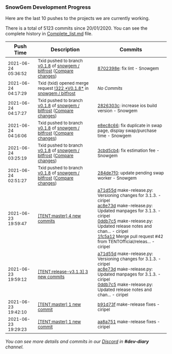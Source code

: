 
### SnowGem Development Progress

Here are the last 10 pushes to the projects we are currently working.

There is a total of 5123 commits since 20/01/2020. You can see the complete history in
 [Complete_list.md](Complete_list.md) file.

| Push Time | Description | Commits |
| --- | --- | --- |
| <sub>2021-06-24 05:36:52</sub> | <sub>Txid pushed to branch [v0\.1\.8](https://gitlab.com/snowgem/bitfrost/commits/v0.1.8) of [snowgem / bitfrost](https://gitlab.com/snowgem/bitfrost) ([Compare changes](https://gitlab.com/snowgem/bitfrost/compare/2826303ca9b06ed6e2abbfdabb3b828cf63a4035...8702398ea4db3d4d9f46ecf02150402325f71821))</sub> | <sub>[8702398e](https://gitlab.com/snowgem/bitfrost/-/commit/8702398ea4db3d4d9f46ecf02150402325f71821): fix lint - Snowgem</sub> |
| <sub>2021-06-24 04:17:29</sub> | <sub>Txid (txid) opened merge request [\!322 \*V0\.1\.8\*](https://gitlab.com/snowgem/bitfrost/-/merge_requests/322) in [snowgem / bitfrost](https://gitlab.com/snowgem/bitfrost)</sub> | <sub>_No Commits_</sub> |
| <sub>2021-06-24 04:17:27</sub> | <sub>Txid pushed to branch [v0\.1\.8](https://gitlab.com/snowgem/bitfrost/commits/v0.1.8) of [snowgem / bitfrost](https://gitlab.com/snowgem/bitfrost) ([Compare changes](https://gitlab.com/snowgem/bitfrost/compare/e8ec8c66e2b88d4c3758734950da66ed2bcd4f4a...2826303ca9b06ed6e2abbfdabb3b828cf63a4035))</sub> | <sub>[2826303c](https://gitlab.com/snowgem/bitfrost/-/commit/2826303ca9b06ed6e2abbfdabb3b828cf63a4035): increase ios build version - Snowgem</sub> |
| <sub>2021-06-24 04:16:06</sub> | <sub>Txid pushed to branch [v0\.1\.8](https://gitlab.com/snowgem/bitfrost/commits/v0.1.8) of [snowgem / bitfrost](https://gitlab.com/snowgem/bitfrost) ([Compare changes](https://gitlab.com/snowgem/bitfrost/compare/3cbd5cb417865d414d0d9c33d5d153aab6622d2c...e8ec8c66e2b88d4c3758734950da66ed2bcd4f4a))</sub> | <sub>[e8ec8c66](https://gitlab.com/snowgem/bitfrost/-/commit/e8ec8c66e2b88d4c3758734950da66ed2bcd4f4a): fix duplicate in swap page, display swap/purchase time - Snowgem</sub> |
| <sub>2021-06-24 03:25:19</sub> | <sub>Txid pushed to branch [v0\.1\.8](https://gitlab.com/snowgem/bitfrost/commits/v0.1.8) of [snowgem / bitfrost](https://gitlab.com/snowgem/bitfrost) ([Compare changes](https://gitlab.com/snowgem/bitfrost/compare/284de7f08066ae97ef120eca4f03c71e641c36a7...3cbd5cb417865d414d0d9c33d5d153aab6622d2c))</sub> | <sub>[3cbd5cb4](https://gitlab.com/snowgem/bitfrost/-/commit/3cbd5cb417865d414d0d9c33d5d153aab6622d2c): fix estimation fee - Snowgem</sub> |
| <sub>2021-06-24 02:51:27</sub> | <sub>Txid pushed to branch [v0\.1\.8](https://gitlab.com/snowgem/bitfrost/commits/v0.1.8) of [snowgem / bitfrost](https://gitlab.com/snowgem/bitfrost) ([Compare changes](https://gitlab.com/snowgem/bitfrost/compare/8436dbbcfa2a0d3ab52b68286afbe0f118ad9c60...284de7f08066ae97ef120eca4f03c71e641c36a7))</sub> | <sub>[284de7f0](https://gitlab.com/snowgem/bitfrost/-/commit/284de7f08066ae97ef120eca4f03c71e641c36a7): update pending swap worker - Snowgem</sub> |
| <sub>2021-06-23 19:59:47</sub> | <sub>[[TENT:master] 4 new commits](https://github.com/TENTOfficial/TENT/compare/b91d73f06999...1fc5a12b6420)</sub> | <sub>[a71d55d](https://github.com/TENTOfficial/TENT/commit/a71d55d1588d81d5c7b8ed1a526b205aa7e7e9af) make-release.py: Versioning changes for 3.1.3. - ciripel<br>[ac8e73d](https://github.com/TENTOfficial/TENT/commit/ac8e73d3b711a8c100941201d0889cfc61325788) make-release.py: Updated manpages for 3.1.3. - ciripel<br>[0ddb7c5](https://github.com/TENTOfficial/TENT/commit/0ddb7c54170b440a33f644b3dda869f8538cc26d) make-release.py: Updated release notes and chan... - ciripel<br>[1fc5a12](https://github.com/TENTOfficial/TENT/commit/1fc5a12b6420088f007b4e8e2a47ba9b9226489a) Merge pull request #42 from TENTOfficial/releas... - ciripel</sub> |
| <sub>2021-06-23 19:59:12</sub> | <sub>[[TENT:release\-v3\.1\.3] 3 new commits](https://github.com/TENTOfficial/TENT/compare/a71d55d1588d^...0ddb7c54170b)</sub> | <sub>[a71d55d](https://github.com/TENTOfficial/TENT/commit/a71d55d1588d81d5c7b8ed1a526b205aa7e7e9af) make-release.py: Versioning changes for 3.1.3. - ciripel<br>[ac8e73d](https://github.com/TENTOfficial/TENT/commit/ac8e73d3b711a8c100941201d0889cfc61325788) make-release.py: Updated manpages for 3.1.3. - ciripel<br>[0ddb7c5](https://github.com/TENTOfficial/TENT/commit/0ddb7c54170b440a33f644b3dda869f8538cc26d) make-release.py: Updated release notes and chan... - ciripel</sub> |
| <sub>2021-06-23 19:42:10</sub> | <sub>[[TENT:master] 1 new commit](https://github.com/TENTOfficial/TENT/commit/b91d73f069990f1c2c95d5a7494810f981d691fa)</sub> | <sub>[b91d73f](https://github.com/TENTOfficial/TENT/commit/b91d73f069990f1c2c95d5a7494810f981d691fa) make-release fixes - ciripel</sub> |
| <sub>2021-06-23 19:29:23</sub> | <sub>[[TENT:master] 1 new commit](https://github.com/TENTOfficial/TENT/commit/aa8a7518920467ce6f274c2ffa32b464c56301c1)</sub> | <sub>[aa8a751](https://github.com/TENTOfficial/TENT/commit/aa8a7518920467ce6f274c2ffa32b464c56301c1) make-release fixes - ciripel</sub> |

_You can see more details and commits in our [Discord](https://discord.gg/zumGnbg) in **#dev-diary** channel._
